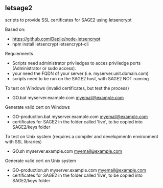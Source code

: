 letsage2
--------
  scripts to provide SSL certificates for SAGE2 using letsencrypt

Based on:
 - https://github.com/Daplie/node-letsencrypt
 - npm install letsencrypt letsencrypt-cli

Requierments
  - Scripts need administrator priviledges to acces priviledge ports (Administrator or sudo access).
  - your need the FQDN of your server (i.e. myserver.unit.domain.com)
  - scripts need to be run on the SAGE2 host, with SAGE2 NOT running

To test on Windows (invalid certificates, but test the process)
  - GO.bat myserver.example.com myemail@example.com

Generate valid cert on Windows
  - GO-production.bat myserver.example.com myemail@example.com
  - certificates for SAGE2 in the folder called 'live', to be copied into SAGE2/keys folder

To test on Unix system (requires a compiler and developmentn environment with SSL libraries)
  - GO.sh myserver.example.com myemail@example.com

Generate valid cert on Unix system
  - GO-production.sh myserver.example.com myemail@example.com
  - certificates for SAGE2 in the folder called 'live', to be copied into SAGE2/keys folder

